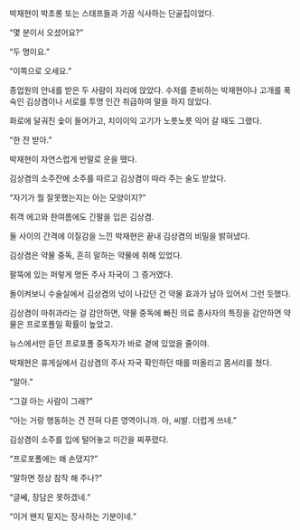 박재현이 박초롱 또는 스태프들과 가끔 식사하는 단골집이었다.

“몇 분이서 오셨어요?”

“두 명이요.”

“이쪽으로 오세요.”

종업원의 안내를 받은 두 사람이 자리에 앉았다. 수저를 준비하는 박재현이나 고개를 푹 숙인 김상겸이나 서로를 투명 인간 취급하여 말을 하지 않았다.

화로에 달궈진 숯이 들어가고, 치이이익 고기가 노릇노릇 익어 갈 때도 그랬다.

“한 잔 받아.”

박재현이 자연스럽게 반말로 운을 뗐다.

김상겸의 소주잔에 소주를 따르고 김상겸이 따라 주는 술도 받았다.

“자기가 뭘 잘못했는지는 아는 모양이지?”

취객 에고와 한여름에도 긴팔을 입은 김상겸.

둘 사이의 간격에 이질감을 느낀 박재현은 끝내 김상겸의 비밀을 밝혀냈다.

김상겸은 약물 중독, 흔히 말하는 약물에 취해 있었다.

팔뚝에 있는 퍼렇게 멍든 주사 자국이 그 증거였다.

돌이켜보니 수술실에서 김상겸의 넋이 나갔던 건 약물 효과가 남아 있어서 그런 듯했다.

김상겸이 마취과라는 걸 감안하면, 약물 중독에 빠진 의료 종사자의 특징을 감안하면 약물은 프로포폴일 확률이 높았고.

뉴스에서만 듣던 프로포폴 중독자가 바로 곁에 있었을 줄이야.

박재현은 휴게실에서 김상겸의 주사 자국 확인하던 때를 떠올리고 몸서리를 쳤다.

“알아.”

“그걸 아는 사람이 그래?”

“아는 거랑 행동하는 건 전혀 다른 영역이니까. 아, 씨발. 더럽게 쓰네.”

김상겸이 소주를 입에 털어놓고 미간을 찌푸렸다.

“프로포폴에는 왜 손댔지?”

“말하면 정상 참작 해 주나?”

“글쎄, 장담은 못하겠네.”

“이거 왠지 밑지는 장사하는 기분이네.”